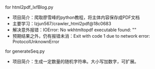 
for html2pdf_lxfBlog.py

- 项目简介：爬取廖雪峰的python教程，将主体内容保存成PDF文档
- 主要学习：lzjun567/crawler_html2pdf@18c0683
- 解决意外报错：IOError: No wkhtmltopdf executable found: ""
- 预期结果之外，仍有报错未消：Exit with code 1 due to network error: ProtocolUnknownError

for generateSeq.py

+ 项目简介：生成一定数量的随机字符串。大小写加数字，可扩展。

